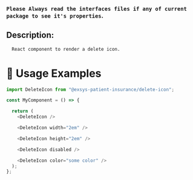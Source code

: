 ### `Please Always read the interfaces files if any of current package to see it's properties`.

## Description:

```sh
  React component to render a delete icon.
```

# 🔨 Usage Examples

```typescript
import DeleteIcon from "@exsys-patient-insurance/delete-icon";

const MyComponent = () => {

  return (
    <DeleteIcon />

    <DeleteIcon width="2em" />

    <DeleteIcon height="2em" />

    <DeleteIcon disabled />

    <DeleteIcon color="some color" />
  );
};
```
